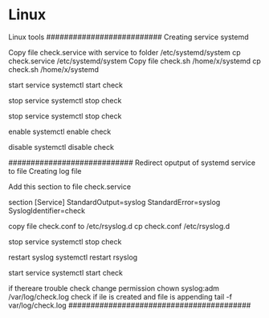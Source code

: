 # Linux #
Linux tools
##########################
Creating service systemd

Copy file  check.service with service to folder /etc/systemd/system
cp check.service /etc/systemd/system
Copy file check.sh /home/x/systemd
cp check.sh /home/x/systemd 

start service
systemctl start check

stop service
systemctl stop check

stop service
systemctl stop check

enable
systemctl enable check

disable
systemctl disable check

############################
Redirect oputput of systemd service to file
Creating log file

Add this section to file check.service 

section [Service]
StandardOutput=syslog
StandardError=syslog
SyslogIdentifier=check

copy file check.conf to /etc/rsyslog.d
cp check.conf /etc/rsyslog.d

stop service
systemctl stop check

restart syslog
systemctl restart rsyslog

start service
systemctl start check

if thereare trouble
check change permission
chown syslog:adm /var/log/check.log
check if ile is created and file is appending
tail -f var/log/check.log
#########################################
